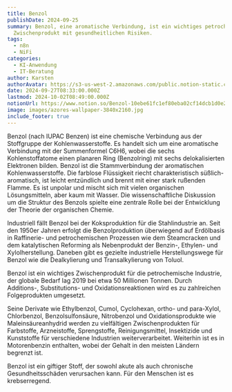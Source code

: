 ```yaml
---
title: Benzol
publishDate: 2024-09-25
summary: Benzol, eine aromatische Verbindung, ist ein wichtiges petrochemisches
  Zwischenprodukt mit gesundheitlichen Risiken.
tags:
  - n8n
  - NiFi
categories:
  - KI-Anwendung
  - IT-Beratung
author: Karsten
authorAvatar: https://s3-us-west-2.amazonaws.com/public.notion-static.com/ba9aa321-8e1e-4995-bbfd-7e2e8c92efcf/Wendt_Karsten_Dr_Ing__MKR05306.jpg
date: 2024-09-27T08:33:00.000Z
lastmod: 2024-10-02T08:49:00.000Z
notionUrl: https://www.notion.so/Benzol-10ebe61fc1ef80eba02cf14dcb1d0e24
image: images/azores-wallpaper-3840x2160.jpg
include_footer: true
---
```



Benzol (nach IUPAC Benzen) ist eine chemische Verbindung aus der Stoffgruppe der Kohlenwasserstoffe. Es handelt sich um eine aromatische Verbindung mit der Summenformel C6H6, wobei die sechs Kohlenstoffatome einen planaren Ring (Benzolring) mit sechs delokalisierten Elektronen bilden. Benzol ist die Stammverbindung der aromatischen Kohlenwasserstoffe. Die farblose Flüssigkeit riecht charakteristisch süßlich-aromatisch, ist leicht entzündlich und brennt mit einer stark rußenden Flamme. Es ist unpolar und mischt sich mit vielen organischen Lösungsmitteln, aber kaum mit Wasser. Die wissenschaftliche Diskussion um die Struktur des Benzols spielte eine zentrale Rolle bei der Entwicklung der Theorie der organischen Chemie.


Industriell fällt Benzol bei der Koksproduktion für die Stahlindustrie an. Seit den 1950er Jahren erfolgt die Benzolproduktion überwiegend auf Erdölbasis in Raffinerie- und petrochemischen Prozessen wie dem Steamcracken und dem katalytischen Reforming als Nebenprodukt der Benzin-, Ethylen- und Xylolherstellung. Daneben gibt es gezielte industrielle Herstellungswege für Benzol wie die Dealkylierung und Transalkylierung von Toluol.


Benzol ist ein wichtiges Zwischenprodukt für die petrochemische Industrie, der globale Bedarf lag 2019 bei etwa 50 Millionen Tonnen. Durch Additions-, Substitutions- und Oxidationsreaktionen wird es zu zahlreichen Folgeprodukten umgesetzt.


Seine Derivate wie Ethylbenzol, Cumol, Cyclohexan, ortho- und para-Xylol, Chlorbenzol, Benzolsulfonsäure, Nitrobenzol und Oxidationsprodukte wie Maleinsäureanhydrid werden zu vielfältigen Zwischenprodukten für Farbstoffe, Arzneistoffe, Sprengstoffe, Reinigungsmittel, Insektizide und Kunststoffe für verschiedene Industrien weiterverarbeitet. Weiterhin ist es in Motorenbenzin enthalten, wobei der Gehalt in den meisten Ländern begrenzt ist.


Benzol ist ein giftiger Stoff, der sowohl akute als auch chronische Gesundheitsschäden verursachen kann. Für den Menschen ist es krebserregend.

